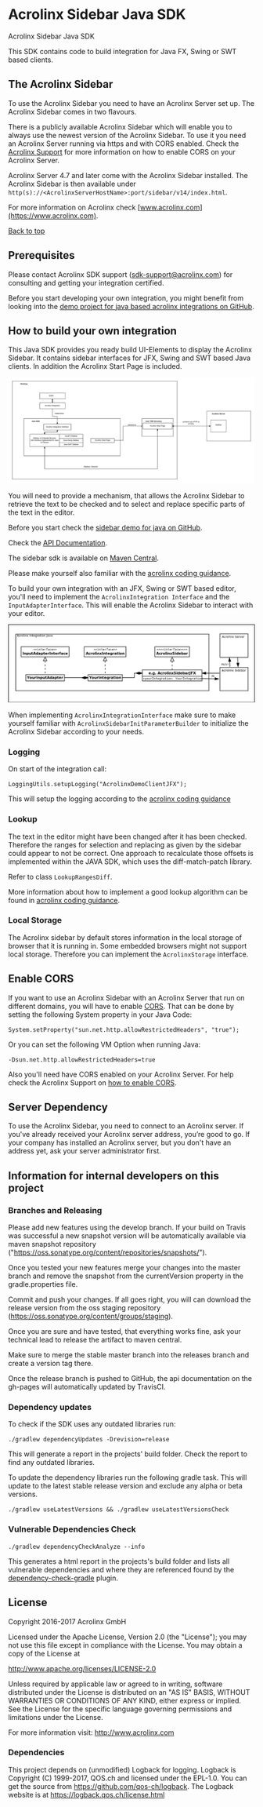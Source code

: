 # Acrolinx Sidebar Java SDK

Acrolinx Sidebar Java SDK

This SDK contains code to build integration for Java FX, Swing or SWT based clients.

## The Acrolinx Sidebar

To use the Acrolinx Sidebar you need to have an Acrolinx Server set up.
The Acrolinx Sidebar comes in two flavours.

There is a publicly available Acrolinx Sidebar which will enable you to always use the newest
version of the Acrolinx Sidebar.
To use it you need an Acrolinx Server running via https and with CORS enabled.
Check the [Acrolinx Support](https://support.acrolinx.com/hc/en-us/articles/203851132-Setting-up-the-Acrolinx-Sidebar#Enable_Cross_Origin_Resource_Sharing_CORS_on_your_Core_Server_)
for more information on how to enable CORS on your Acrolinx Server.

Acrolinx Server 4.7 and later come with the Acrolinx Sidebar installed.
The Acrolinx Sidebar is then available under
`http(s)://<AcrolinxServerHostName>:port/sidebar/v14/index.html`.

For more information on Acrolinx check [www.acrolinx.com](https://www.acrolinx.com).

[Back to top](#acrolinx-java-sidebar-demo)

## Prerequisites

Please contact Acrolinx SDK support (sdk-support@acrolinx.com) for consulting and getting your integration certified.

Before you start developing your own integration, you might benefit from looking into the
[demo project for java based acrolinx integrations on GitHub](https://github.com/acrolinx/acrolinx-sidebar-demo-java).

## How to build your own integration

This Java SDK provides you ready build UI-Elements to display the Acrolinx Sidebar.
It contains sidebar interfaces for JFX, Swing and SWT based Java clients.
In addition the Acrolinx Start Page is included.

![Java SDK parts overview](/img/SketchJavaSDKComponents.png)

You will need to provide a mechanism, that allows the Acrolinx Sidebar to retrieve the text to be checked and to select
and replace specific parts of the text in the editor.

Before you start check the [sidebar demo for java on GitHub](https://github.com/acrolinx/acrolinx-sidebar-demo-java).

Check the [API Documentation](https://acrolinx.github.io/sidebar-sdk-java/).

The sidebar sdk is available on [Maven Central](https://search.maven.org/#search%7Cga%7C1%7Cg%3A%22com.acrolinx.client%22%20a%3A%22sidebar-sdk%22%20).

Please make yourself also familiar with the [acrolinx coding guidance](https://github.com/acrolinx/acrolinx-coding-guidance).

To build your own integration with an JFX, Swing or SWT based editor, you'll need to implement the `AcrolinxIntegration
Interface` and the `InputAdapterInterface`. This will enable the Acrolinx Sidebar to interact with your editor.

![Acrolinx Integration interacting with Acrolinx Sidebar and Acrolinx Server](/img/ArchitectureInterfaces.png)

When implementing `AcrolinxIntegrationInterface` make sure to make yourself familiar with `AcrolinxSidebarInitParameterBuilder`
to initialize the Acrolinx Sidebar according to your needs.

### Logging

On start of the integration call:

```
LoggingUtils.setupLogging("AcrolinxDemoClientJFX");
```

This will setup the logging according to the [acrolinx coding guidance](https://github.com/acrolinx/acrolinx-coding-guidance/blob/master/topics/logging.md)

### Lookup

The text in the editor might have been changed after it has been checked. Therefore the ranges for selection and replacing
as given by the sidebar could appear to not be correct. One approach to recalculate those offsets is implemented within the JAVA SDK,
which uses the diff-match-patch library.

Refer to class ``LookupRangesDiff``.

More information about how to implement a good lookup algorithm can be found in [acrolinx coding guidance](https://github.com/acrolinx/acrolinx-coding-guidance/blob/master/topics/text-lookup.md).


### Local Storage

The Acrolinx sidebar by default stores information in the local storage of browser that it is running in.
Some embedded browsers might not support local storage. Therefore you can implement the `AcrolinxStorage` interface.

## Enable CORS

If you want to use an Acrolinx Sidebar with an Acrolinx Server that run on different domains, you will have to enable
[CORS](https://en.wikipedia.org/wiki/Cross-origin_resource_sharing). That can be done by setting the following System
property in your Java Code:

	System.setProperty("sun.net.http.allowRestrictedHeaders", "true");

Or you can set the following VM Option when running Java:

	-Dsun.net.http.allowRestrictedHeaders=true

Also you'll need have CORS enabled on your Acrolinx Server.
For help check the Acrolinx Support on [how to enable CORS](https://support.acrolinx.com/hc/en-us/articles/203851132#task_izv_qn4_fv).

## Server Dependency

To use the Acrolinx Sidebar, you need to connect to an Acrolinx server. If you've already received your Acrolinx server address,
you’re good to go. If your company has installed an Acrolinx server, but you don't have an address yet, ask your server administrator first.


## Information for internal developers on this project

### Branches and Releasing

Please add new features using the develop branch. If your build on Travis was successful a new snapshot version will
be automatically available via maven snapshot repository ("https://oss.sonatype.org/content/repositories/snapshots/").

Once you tested your new features merge your changes into the master branch and remove the snapshot from the currentVersion
property in the gradle.properties file.

Commit and push your changes. If all goes right, you will can download the release version from the oss staging repository (https://oss.sonatype.org/content/groups/staging).

Once you are sure and have tested, that everything works fine, ask your technical lead to release the artifact to maven central.

Make sure to merge the stable master branch into the releases branch and create a version tag there.

Once the release branch is pushed to GitHub, the api documentation on the gh-pages will automatically updated by TravisCI.

### Dependency updates

To check if the SDK uses any outdated libraries run:

```
./gradlew dependencyUpdates -Drevision=release

```

This will generate a report in the projects' build folder. Check the report to find any outdated libraries.

To update the dependency libraries run the following gradle task. This will update to the latest stable release version
and exclude any alpha or beta versions.

```
./gradlew useLatestVersions && ./gradlew useLatestVersionsCheck

```

### Vulnerable Dependencies Check

```
./gradlew dependencyCheckAnalyze --info

```

This generates a html report in the projects's build folder and lists all vulnerable dependencies and where they are
referenced found by the [dependency-check-gradle](https://github.com/jeremylong/dependency-check-gradle) plugin.


## License

Copyright 2016-2017 Acrolinx GmbH

Licensed under the Apache License, Version 2.0 (the "License");
you may not use this file except in compliance with the License.
You may obtain a copy of the License at

http://www.apache.org/licenses/LICENSE-2.0

Unless required by applicable law or agreed to in writing, software
distributed under the License is distributed on an "AS IS" BASIS,
WITHOUT WARRANTIES OR CONDITIONS OF ANY KIND, either express or implied.
See the License for the specific language governing permissions and
limitations under the License.

For more information visit: http://www.acrolinx.com

### Dependencies

This project depends on (unmodified) Logback for logging. Logback is Copyright (C) 1999-2017, QOS.ch and licensed under the EPL-1.0. You can get the source from https://github.com/qos-ch/logback. The Logback website is at https://logback.qos.ch/license.html
